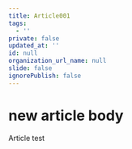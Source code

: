 ```yaml
---
title: Article001
tags:
  - ''
private: false
updated_at: ''
id: null
organization_url_name: null
slide: false
ignorePublish: false
---
```

# new article body
Article test